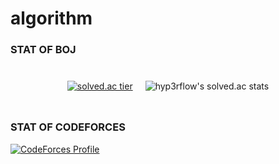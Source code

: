 # algorithm

### STAT OF BOJ

<div style="display: flex; justify-content: center; align-items: center;">
  
  <div style="margin:10px">
  
  [![solved.ac tier](http://mazassumnida.wtf/api/v2/generate_badge?boj=cjh970422)](https://solved.ac/cjh970422)
  
  </div>
  
  <div style="margin:10px">
  
  ![hyp3rflow's solved.ac stats](https://github-readme-solvedac.hyp3rflow.vercel.app/api/?handle=cjh970422)
  
  </div>

</div>

### STAT OF CODEFORCES
[![CodeForces Profile](https://cf.leed.at?id=cjh970422)](https://codeforces.com/profile/cjh970422)

